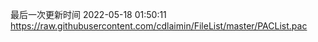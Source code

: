 最后一次更新时间 2022-05-18 01:50:11
https://raw.githubusercontent.com/cdlaimin/FileList/master/PACList.pac

